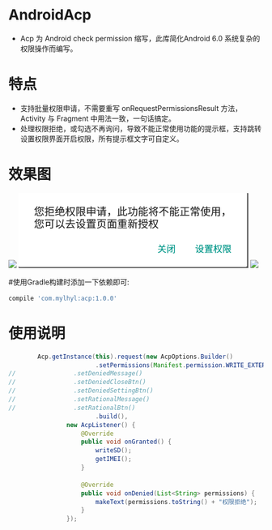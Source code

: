 # AndroidAcp
 * Acp 为 Android check permission 缩写，此库简化Android 6.0 系统复杂的权限操作而编写。

# 特点
 * 支持批量权限申请，不需要重写 onRequestPermissionsResult 方法，Activity 与 Fragment 中用法一致，一句话搞定。
 * 处理权限拒绝，或勾选不再询问，导致不能正常使用功能的提示框，支持跳转设置权限界面开启权限，所有提示框文字可自定义。  

# 效果图
<img src="acp.gif" />
<img src="img0.png" />
<img src="img1.gif" />

#使用Gradle构建时添加一下依赖即可:
```javascript
compile 'com.mylhyl:acp:1.0.0'
```

# 使用说明
```java
        Acp.getInstance(this).request(new AcpOptions.Builder()
                        .setPermissions(Manifest.permission.WRITE_EXTERNAL_STORAGE, Manifest.permission.READ_PHONE_STATE)
//                .setDeniedMessage()
//                .setDeniedCloseBtn()
//                .setDeniedSettingBtn()
//                .setRationalMessage()
//                .setRationalBtn()
                        .build(),
                new AcpListener() {
                    @Override
                    public void onGranted() {
                        writeSD();
                        getIMEI();
                    }

                    @Override
                    public void onDenied(List<String> permissions) {
                        makeText(permissions.toString() + "权限拒绝");
                    }
                });
```